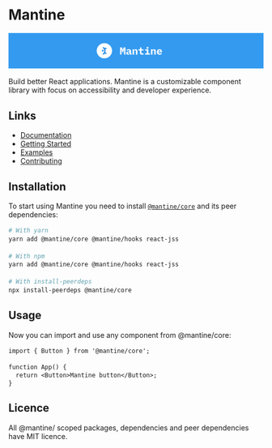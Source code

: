 # Mantine

![Github banner](./github-banner.svg)

Build better React applications. Mantine is a customizable component library with focus on accessibility and developer experience.

## Links

- [Documentation](https://mantine.dev/)
- [Getting Started](https://mantine.dev/getting-started/)
- [Examples](https://mantine.dev/examples/)
- [Contributing](https://mantine.dev/source/)

## Installation

To start using Mantine you need to install [`@mantine/core`](https://www.npmjs.com/package/@mantine/core) and its peer dependencies:

```sh
# With yarn
yarn add @mantine/core @mantine/hooks react-jss

# With npm
yarn add @mantine/core @mantine/hooks react-jss

# With install-peerdeps
npx install-peerdeps @mantine/core
```

## Usage

Now you can import and use any component from @mantine/core:

```tsx
import { Button } from '@mantine/core';

function App() {
  return <Button>Mantine button</Button>;
}
```

## Licence

All @mantine/ scoped packages, dependencies and peer dependencies have MIT licence.
